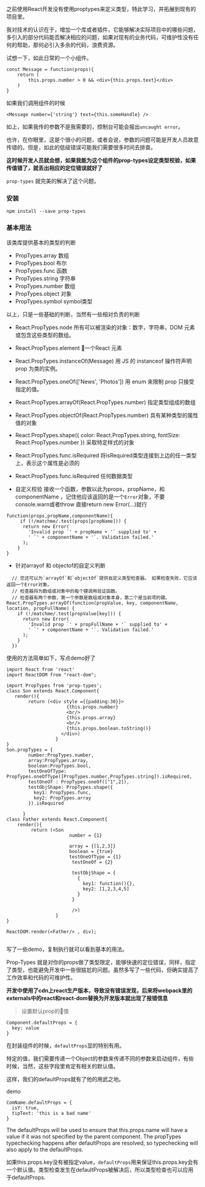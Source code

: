 

之前使用React开发没有使用proptypes来定义类型，特此学习，并拓展到现有的项目里。


我对技术的认识在于，增加一个库或者插件，它能够解决实际项目中的哪些问题，多引入的部分代码能否解决相应的问题，如果对现有的业务代码，可维护性没有任何的帮助，那何必引入多余的代码，浪费资源。


试想一下，如此日常的一个小组件。

```
const Message = function(props){
    return (
        this.props.number > 0 && <div>{this.props.text}</div>
    )
}
```

如果我们调用组件的时候
```
<Message number={'string'} text={this.someHandle} />

```

如上，如果我传的参数不是我需要的，控制台可能会报出`uncaught error`。

也许，在你眼里，这是个很小的问题，或者会说，参数的问题可能是开发人员故意传错的。但是，如此的低级错误可能我们需要很多时间去排查。

__这时候开发人员就会想，如果我能为这个组件的prop-types设定类型校验，如果传值错了，就丢出相应的定位错误就好了__

`prop-types` 就完美的解决了这个问题。 

### 安装 ###

```
npm install --save prop-types
```

### 基本用法 ###

该类库提供基本的类型的判断

- PropTypes.array 数组
- PropTypes.bool  布尔
- PropTypes.func  函数
- PropTypes.string 字符串
- PropTypes.number  数组
- PropTypes.object  对象
- PropTypes.symbol  symbol类型

以上，只是一些基础的判断，当然有一些相对负责的判断

- React.PropTypes.node   所有可以被渲染的对象：数字，字符串，DOM 元素或包含这些类型的数组。
- React.PropTypes.element  一个React 元素
- React.PropTypes.instanceOf(Message) 用 JS 的 instanceof 操作符声明 prop 为类的实例。
- React.PropTypes.oneOf(['News', 'Photos']) 用 enum 来限制 prop 只接受指定的值。
- React.PropTypes.arrayOf(React.PropTypes.number) 指定类型组成的数组
- React.PropTypes.objectOf(React.PropTypes.number) 具有某种类型的属性值的对象
- React.PropTypes.shape({
      color: React.PropTypes.string,
      fontSize: React.PropTypes.number
    })
采取特定样式的对象

- React.PropTypes.func.isRequired  将isRequired类型连接到上边的任一类型上，表示这个属性是必须的

- React.PropTypes.func.isRequired  任何数据类型

- 自定义校验
    接收一个函数，参数以此为props，propName，和componentName ，记住他应该返回的是一个`Error`对象，不要console.warn或者throw 直接return new Error(...)就行

```
function(props,propName,componentName){
     if (!/matchme/.test(props[propName])) {
      return new Error(
        'Invalid prop `' + propName + '` supplied to' +
        ' `' + componentName + '`. Validation failed.'
      );
    }
}
```

- 针对arrayof 和 objectof的自定义判断

```
  // 您还可以为`arrayOf`和`objectOf`提供自定义类型检查器。 如果检查失败，它应该返回一个Error对象。 
  // 检查器将为数组或对象中的每个键调用验证函数。 
  // 检查器有两个参数，第一个参数是数组或对象本身，第二个是当前项的键。
React.PropTypes.arrayOf(function(propValue, key, componentName, location, propFullName) {
    if (!/matchme/.test(propValue[key])) {
      return new Error(
        'Invalid prop `' + propFullName + '` supplied to' +
        ' `' + componentName + '`. Validation failed.'
      );
    }
  })
```

使用的方法简单如下，写点demo好了

```
import React from 'react'
import ReactDOM from "react-dom";

import PropTypes from 'prop-types';
class Son extends React.Component{
   render(){
        return (<div style ={{padding:30}}>
                      {this.props.number}
                      <br/>
                      {this.props.array}
                      <br/>
                      {this.props.boolean.toString()}
                    </div>)
                  }
}
Son.propTypes = {
        number:PropTypes.number,
        array:PropTypes.array,
        boolean:PropTypes.bool,
        testOneOfType: PropTypes.oneOfType([PropTypes.number,PropTypes.string]).isRequired,
        testOneOf : PropTypes.oneOf(["1",2]),
        testObjShape: PropTypes.shape({
          key1: PropTypes.func,
          key2: PropTypes.array 
        }).isRequired

      }
class Father extends React.Component{
    render(){
         return (<Son
                       number = {1}

                       array = {[1,2,3]}
                       boolean = {true}
                       testOneOfType = {1}
                        testOneOf = {2}

                        testObjShape = {
                          {
                            key1: function(){},
                            key2: [1,2,3,4,5]
                          }
                        }
                       
                        />)
                  }
}

ReactDOM.render(<Father/> , div);


```

写了一些demo，复制执行就可以看到基本的用法。

Prop-Types 就是对你的props做了类型限定，能够快速的定位错误，同样，指定了类型，也能避免开发中一些很尴尬的问题。虽然多写了一些代码，但确实提高了工作效率和代码的可维护性。

__开发中使用了cdn上react生产版本，导致没有错误发现，后来将webpack里的externals中的react和react-dom替换为开发版本就出现了报错信息__



> 设置默认prop的值

```
Component.defaultProps = {
  key: value
}
```

在封装组件的时候，`defaultProps`显的特别有用。

特定的值，我们需要传递一个Object的参数来传递不同的参数来启动组件，有些时候，当然，这些字段里肯定有相关的默认值。

这样，我们的defaultProps就有了他的用武之地。

demo

```
ComName.defaultProps = {
  isY: true,
  tipText: 'this is a bad name'
}

```

The defaultProps will be used to ensure that this.props.name will have a value if it was not specified by the parent component. The propTypes typechecking happens after defaultProps are resolved, so typechecking will also apply to the defaultProps.

如果this.props.key没有被指定value，`defaultProps`用来保证this.props.key会有一个默认值。类型检查发生在defaultProps被解决后，所以类型检查也可以应用于defaultProps.
